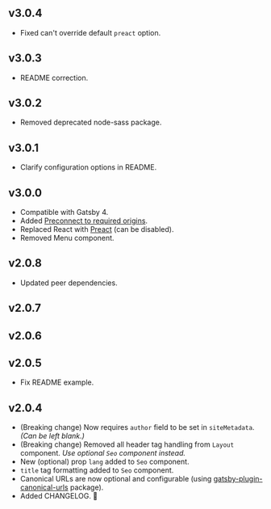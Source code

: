 ## v3.0.4

- Fixed can't override default `preact` option.

## v3.0.3

- README correction.

## v3.0.2

- Removed deprecated node-sass package.

## v3.0.1

- Clarify configuration options in README.

## v3.0.0

- Compatible with Gatsby 4.
- Added [Preconnect to required origins](https://web.dev/uses-rel-preconnect/).
- Replaced React with [Preact](https://preactjs.com/) (can be disabled).
- Removed Menu component.

## v2.0.8

- Updated peer dependencies.

## v2.0.7

## v2.0.6

## v2.0.5

- Fix README example.

## v2.0.4

- (Breaking change) Now requires `author` field to be set in `siteMetadata`. *(Can be left blank.)*
- (Breaking change) Removed all header tag handling from `Layout` component. *Use optional `Seo` component instead.*
- New (optional) prop `lang` added to `Seo` component.
- `title` tag formatting added to `Seo` component.
- Canonical URLs are now optional and configurable (using [gatsby-plugin-canonical-urls](https://github.com/gatsbyjs/gatsby/tree/master/packages/gatsby-plugin-canonical-urls) package).
- Added CHANGELOG. 🎉
